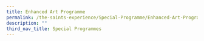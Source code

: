 ```yaml
---
title: Enhanced Art Programme
permalink: /the-saints-experience/Special-Programme/Enhanced-Art-Programme/
description: ""
third_nav_title: Special Programmes
---
```

